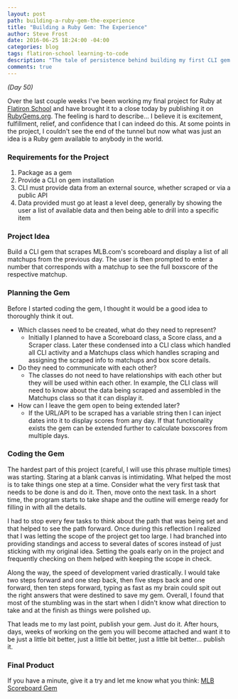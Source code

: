 ```yaml
---
layout: post
path: building-a-ruby-gem-the-experience
title: "Building a Ruby Gem: The Experience"
author: Steve Frost
date: 2016-06-25 18:24:00 -04:00
categories: blog
tags: flatiron-school learning-to-code
description: "The tale of persistence behind building my first CLI gem."
comments: true
---
```


_(Day 50)_

Over the last couple weeks I've been working my final project for Ruby at [Flatiron School](http://flatironschool.com) and have brought it to a close today by publishing it on [RubyGems.org](https://rubygems.org). The feeling is hard to describe... I believe it is excitement, fulfillment, relief, and confidence that I can indeed do this. At some points in the project, I couldn't see the end of the tunnel but now what was just an idea is a Ruby gem available to anybody in the world.

### Requirements for the Project ###
1. Package as a gem
2. Provide a CLI on gem installation
3. CLI must provide data from an external source, whether scraped or via a public API
4. Data provided must go at least a level deep, generally by showing the user a list of available data and then being able to drill into a specific item

### Project Idea ###
Build a CLI gem that scrapes MLB.com's scoreboard and display a list of all matchups from the previous day. The user is then prompted to enter a number that corresponds with a matchup to see the full boxscore of the respective matchup.

### Planning the Gem ###
Before I started coding the gem, I thought it would be a good idea to thoroughly think it out.

* Which classes need to be created, what do they need to represent?
  * Initially I planned to have a Scoreboard class, a Score class, and a Scraper class. Later these condensed into a CLI class which handled all CLI activity and a Matchups class which handles scraping and assigning the scraped info to matchups and box score details.
* Do they need to communicate with each other?
  * The classes do not need to have relationships with each other but they will be used within each other. In example, the CLI class will need to know about the data being scraped and assembled in the Matchups class so that it can display it.
* How can I leave the gem open to being extended later?
  * If the URL/API to be scraped has a variable string then I can inject dates into it to display scores from any day. If that functionality exists the gem can be extended further to calculate boxscores from multiple days.

### Coding the Gem ###
The hardest part of this project (careful, I will use this phrase multiple times) was starting. Staring at a blank canvas is intimidating. What helped the most is to take things one step at a time. Consider what the very first task that needs to be done is and do it. Then, move onto the next task. In a short time, the program starts to take shape and the outline will emerge ready for filling in with all the details.

I had to stop every few tasks to think about the path that was being set and that helped to see the path forward. Once during this reflection I realized that I was letting the scope of the project get too large. I had branched into providing standings and access to several dates of scores instead of just sticking with my original idea. Setting the goals early on in the project and frequently checking on them helped with keeping the scope in check.

Along the way, the speed of development varied drastically. I would take two steps forward and one step back, then five steps back and one forward, then ten steps forward, typing as fast as my brain could spit out the right answers that were destined to save my gem. Overall, I found that most of the stumbling was in the start when I didn't know what direction to take and at the finish as things were polished up.

That leads me to my last point, publish your gem. Just do it. After hours, days, weeks of working on the gem you will become attached and want it to be just a little bit better, just a little bit better, just a little bit better... publish it.

### Final Product ###
If you have a minute, give it a try and let me know what you think: [MLB Scoreboard Gem](https://rubygems.org/gems/mlb_scoreboard)
